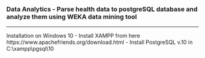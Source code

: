 <h3>Data Analytics - Parse health data to postgreSQL database and analyze them using WEKA data mining tool</h3>
<hr>
Installation on Windows 10
- Install XAMPP from here https://www.apachefriends.org/download.html
- Install PostgreSQL v.10 in C:\xampp\pgsql\10

